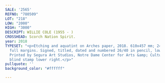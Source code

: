 ```yaml
---
SALE: '2565'
REFNO: "780509"
LOT: "218"
LOW: "2000"
HIGH: "3000"
DESCRIPT: WILLIE COLE (1955 - )
CROSSHEAD: Scorch Nation Spirit.
year: 2018
TYPESET: "<p>Etching and aquatint on Arches paper, 2018. 610x457 mm; 24x18 inches,
  full margins. Signed, titled, dated and numbered 26/40 in pencil, lower margin.
  Printed by Segura Art Studios, Notre Dame Center for Arts &amp; Culture, with the
  blind stamp lower right.</p>"
pullquote: ''
background_color: "#ffffff"

---
```

